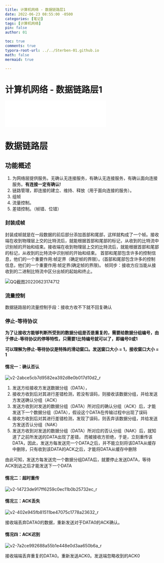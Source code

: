 ```yaml
---
title: 计算机网络 - 数据链路层1
date: 2022-06-23 08:55:00 -0500
categories: [笔记]
tags: [计算机网络]
pin: false
author: 01

toc: true
comments: true
typora-root-url: ../../Sterben-01.github.io
math: false
mermaid: true

---
```


# 计算机网络 - 数据链路层1

<iframe frameborder="no" border="0" marginwidth="0" marginheight="0" width="330" height="86" src="//music.163.com/outchain/player?type=2&amp;id=410446173&amp;auto=1&amp;height=66"> </iframe>

# 数据链路层

## 功能概述

1. 为网络层提供服务。无确认无连接服务，有确认无连接服务，有确认面向连接服务。**有连接一定有确认!**
2. 链路管理，即连接的建立、维持、释放（用于面向连接的服务）。
3. 组帧
4. 流量控制。
5. 差错控制。（帧错、位错）

### 封装成帧

封装成帧就是在一段数据的前后部分添加首部和尾部，这样就构成了一个帧。接收端在收到物理层上交的比特流后，就能根据首部和尾部的标记，从收到的比特流中识别帧的开始和结束。接收端在收到物理层上交的比特流后，就能根据首部和尾部的标记，从收到的比特流中识别帧的开始和结束。
首部和尾部包含许多的控制信息，他们的一个重要作用:帧定界（确定帧的界限）。(首部和尾部包含许多的控制信息，他们的一个重要作用:帧定界(确定帧的界限)。
帧同步：接收方应当能从接收到的二进制比特流中区分出帧的起始和终止。

![QQ截图20220623174712](/assets/blog_res/2022-06-23-NET2.assets/QQ%E6%88%AA%E5%9B%BE20220623174712.png)





### 流量控制

数据链路层的流量控制手段：接收方收不下就不回复确认

### 停止-等待协议

**为了让接收方能够判断所受到的数据分组是否是重复的，需要给数据分组编号，由于停止-等待协议的停等特性，只需要1比特编号就可以了，即编号0或1**

**可以理解为停止-等待协议是特殊的滑动窗口。发送窗口大小 = 1，接收窗口大小 = 1**

#### 情况一：确认否认

![v2-2abce5cb7d9582ea392d8e0b017d10d2_r](/assets/blog_res/2022-06-23-NET2.assets/v2-2abce5cb7d9582ea392d8e0b017d10d2_r.jpg)

1. 发送方给接收方发送数据分组（DATA），
2. 接收方收到后对其进行差错检测，若没有误码，则接收该数据分组，并给发送方发送确认分组（ACK）
3. 发送方收到对发送的数据分组（DATA）所对应的确认分组（ACK）后，才能发送下一个数据分组（DATA），假设这个DATA在传输过程中出现了误码
4. 接收方收到后对其进行差错检测，发现了误码，则丢弃该数据分组，并给发送方发送否认分组（NAK）
5. 发送方收到对发送的数据分组（DATA）所对应的否认分组（NAK）后，就知道了之前所发送的DATA出现了差错， 而被接收方拒绝，于是，立刻重传该DATA，因此，发送方每发送完一个DATA之后，并不能立刻将该DATA从缓存中删除，只有收到该DATA的ACK之后，才能将DATA从缓存中删除

由此可知，发送方每发送完一个数据分组DATA后，就要停止发送DATA，等待ACK到达之后才能发送下一个DATA

#### 情况二：超时重传

![v2-14723de917ff6259c0ec11b0b25732ec_r](/assets/blog_res/2022-06-23-NET2.assets/v2-14723de917ff6259c0ec11b0b25732ec_r.jpg)

#### 情况三：ACK丢失

![v2-402e945fb81511be47075c1778a23632_r](/assets/blog_res/2022-06-23-NET2.assets/v2-402e945fb81511be47075c1778a23632_r.jpg)





接收端丢弃DATA0的数据，重新发送对于DATA0的ACK确认。



#### 情况四：ACK迟到

![v2-7a2ce992688a55b1e448e0d3aa650b6a_r](/assets/blog_res/2022-06-23-NET2.assets/v2-7a2ce992688a55b1e448e0d3aa650b6a_r.jpg)

接收端端丢弃重复的DATA0。重新发送ACK0。发送端忽略收到的ACK0
